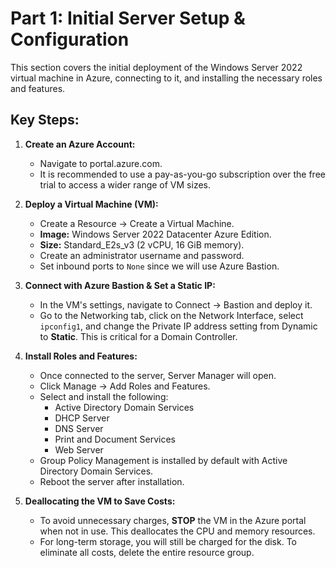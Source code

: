 # Part 1: Initial Server Setup & Configuration

This section covers the initial deployment of the Windows Server 2022 virtual machine in Azure, connecting to it, and installing the necessary roles and features.

## Key Steps:

1.  **Create an Azure Account:**
    *   Navigate to portal.azure.com.
    *   It is recommended to use a pay-as-you-go subscription over the free trial to access a wider range of VM sizes.

2.  **Deploy a Virtual Machine (VM):**
    *   Create a Resource → Create a Virtual Machine.
    *   **Image:** Windows Server 2022 Datacenter Azure Edition.
    *   **Size:** Standard_E2s_v3 (2 vCPU, 16 GiB memory).
    *   Create an administrator username and password.
    *   Set inbound ports to `None` since we will use Azure Bastion.

3.  **Connect with Azure Bastion & Set a Static IP:**
    *   In the VM's settings, navigate to Connect → Bastion and deploy it.
    *   Go to the Networking tab, click on the Network Interface, select `ipconfig1`, and change the Private IP address setting from Dynamic to **Static**. This is critical for a Domain Controller.

4.  **Install Roles and Features:**
    *   Once connected to the server, Server Manager will open.
    *   Click Manage → Add Roles and Features.
    *   Select and install the following:
        *   Active Directory Domain Services
        *   DHCP Server
        *   DNS Server
        *   Print and Document Services
        *   Web Server
    *   Group Policy Management is installed by default with Active Directory Domain Services.
    *   Reboot the server after installation.

5.  **Deallocating the VM to Save Costs:**
    *   To avoid unnecessary charges, **STOP** the VM in the Azure portal when not in use. This deallocates the CPU and memory resources.
    *   For long-term storage, you will still be charged for the disk. To eliminate all costs, delete the entire resource group.
